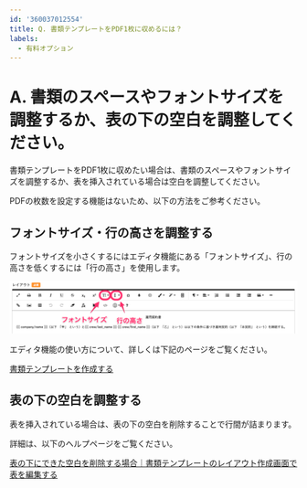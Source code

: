```yaml
---
id: '360037012554'
title: Q. 書類テンプレートをPDF1枚に収めるには？
labels:
  - 有料オプション
---
```

# A. 書類のスペースやフォントサイズを調整するか、表の下の空白を調整してください。

書類テンプレートをPDF1枚に収めたい場合は、書類のスペースやフォントサイズを調整するか、表を挿入されている場合は空白を調整してください。

PDFの枚数を設定する機能はないため、以下の方法をご参考ください。

## フォントサイズ・行の高さを調整する

フォントサイズを小さくするにはエディタ機能にある「フォントサイズ」、行の高さを低くするには「行の高さ」を使用します。

![](./image5.png)

エディタ機能の使い方について、詳しくは下記のページをご覧ください。

[書類テンプレートを作成する](https://knowledge.smarthr.jp/hc/ja/articles/360026263953)

## 表の下の空白を調整する

表を挿入されている場合は、表の下の空白を削除することで行間が詰まります。

詳細は、以下のヘルプページをご覧ください。

[表の下にできた空白を削除する場合｜書類テンプレートのレイアウト作成画面で表を編集する](https://knowledge.smarthr.jp/hc/ja/articles/900007691543#toc--4)
